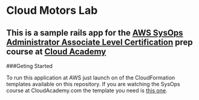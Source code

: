 Cloud Motors Lab
===========

This is a sample rails app for the [AWS SysOps Administrator Associate Level Certification](https://cloudacademy.com/learning-paths/aws-sysops/) prep course at [Cloud Academy](http://cloudacademy.com)
----------

###Geting Started

To run this application at AWS just launch on of the CloudFormation templates available on this repository. If you are watching the SysOps course at CloudAcademy.com the template you need is [this one](https://raw.githubusercontent.com/cloudacademy/cloudmotors/master/CloudFormation/cloudmotors.template).




